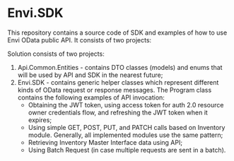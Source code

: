 # Envi.SDK
This repository contains a source code of SDK and examples of how to use Envi OData public API. It consists of two projects:

Solution consists of two projects:

1. Api.Common.Entities - contains DTO classes (models) and enums that will be used by API and SDK in the nearest future;
2. Envi.SDK - contains generic helper classes which represent different kinds of OData request or response messages. The Program сlass contains the following examples of API invocation:
	- Obtaining the JWT token, using access token for auth 2.0 resource owner credentials flow, and refreshing the JWT token when it expires;
	- Using simple GET, POST, PUT, and PATCH calls based on Inventory module. Generally, all implemented modules use the same pattern;
	- Retrieving Inventory Master Interface data using API;
	- Using Batch Request (in case multiple requests are sent in a batch).
